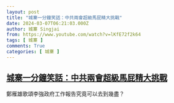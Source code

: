 ```yaml
---
layout: post
title: "城寨一分鐘笑話：中共兩會超級馬屁精大挑戰"
date: 2024-03-07T06:21:03.000Z
author: 城寨 Singjai
from: https://www.youtube.com/watch?v=lKfE72f2k64
tags: [ 城寨 ]
comments: True
categories: [ 城寨 ]
---
```

<!--1709792463000-->
[城寨一分鐘笑話：中共兩會超級馬屁精大挑戰](https://www.youtube.com/watch?v=lKfE72f2k64)
------

<div>
鄭雁雄歌頌李強政府工作報告究竟可以去到幾盡？
</div>
